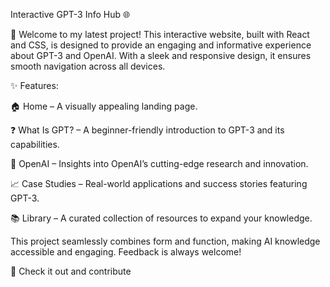 Interactive GPT-3 Info Hub 🌐

🚀 Welcome to my latest project! This interactive website, built with React and CSS, is designed to provide an engaging and informative experience about GPT-3 and OpenAI. With a sleek and responsive design, it ensures smooth navigation across all devices.


✨ Features:

🏠 Home – A visually appealing landing page.

❓ What Is GPT? – A beginner-friendly introduction to GPT-3 and its capabilities.

🤖 OpenAI – Insights into OpenAI’s cutting-edge research and innovation.

📈 Case Studies – Real-world applications and success stories featuring GPT-3.

📚 Library – A curated collection of resources to expand your knowledge.

This project seamlessly combines form and function, making AI knowledge accessible and engaging. Feedback is always welcome!

🔗 Check it out and contribute
